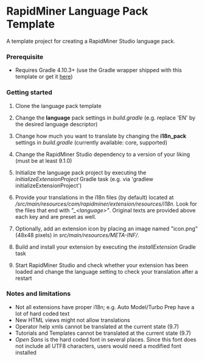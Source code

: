 RapidMiner Language Pack Template
=============================

A template project for creating a RapidMiner Studio language pack. 

### Prerequisite
* Requires Gradle 4.10.3+ (use the Gradle wrapper shipped with this template or get it [here](http://gradle.org/installation))

### Getting started
1. Clone the language pack template

2. Change the **language** pack settings in _build.gradle_ (e.g. replace 'EN' by the desired language descriptor)

3. Change how much you want to translate by changing the **i18n_pack** settings in _build.gradle_ (currently available: core, supported)

4. Change the RapidMiner Studio dependency to a version of your liking (must be at least 9.1.0)

5. Initialize the language pack project by executing the _initializeExtensionProject_ Gradle task (e.g. via 'gradlew initializeExtensionProject')

6. Provide your translations in the i18n files (by default) located at _/src/main/resources/com/rapidminer/extension/resources/i18n_. Look for the files that end with _"\_\<language>"_. Original texts are provided above each key and are preset as well.

7. Optionally, add an extension icon by placing an image named "icon.png" (48x48 pixels) in  _src/main/resources/META-INF/_. 

8. Build and install your extension by executing the _installExtension_ Gradle task 

9. Start RapidMiner Studio and check whether your extension has been loaded and change the language setting to check your translation after a restart

### Notes and limitations
* Not all extensions have proper i18n; e.g. Auto Model/Turbo Prep have a lot of hard coded text
* New HTML views might not allow translations
* Operator help xmls cannot be translated at the current state (9.7)
* Tutorials and Templates cannot be translated at the current state (9.7)
* _Open Sans_ is the hard coded font in several places. Since this font does not include all UTF8 characters, users would need a modified font installed
